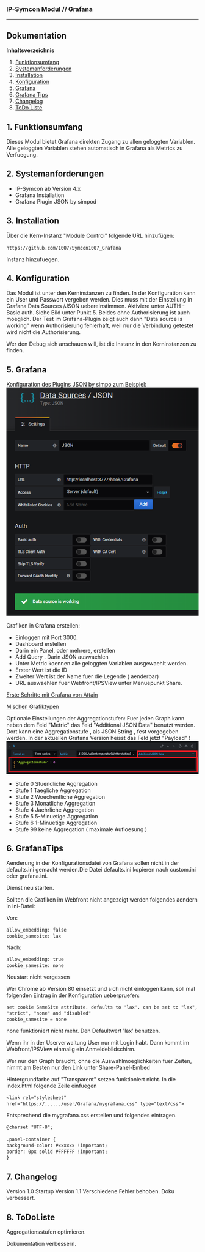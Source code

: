 ### IP-Symcon Modul // Grafana
---
## Dokumentation

**Inhaltsverzeichnis**

1. [Funktionsumfang](#1-funktionsumfang) 
2. [Systemanforderungen](#2-systemanforderungen)
3. [Installation](#3-installation)
4. [Konfiguration](#4-konfiguration)
5. [Grafana](#5-grafana)
6. [Grafana Tips](#6-grafanatips)
7. [Changelog](#7-changelog)
8. [ToDo Liste](#8-todoliste)


## 1. Funktionsumfang
Dieses Modul bietet Grafana direkten Zugang zu allen geloggten Variablen. 
Alle geloggten Variablen stehen automatisch in Grafana als Metrics zu Verfuegung.


## 2. Systemanforderungen
- IP-Symcon ab Version 4.x
- Grafana Installation
- Grafana Plugin JSON by simpod

## 3. Installation
Über die Kern-Instanz "Module Control" folgende URL hinzufügen:

`https://github.com/1007/Symcon1007_Grafana`

Instanz hinzufuegen.

## 4. Konfiguration
Das Modul ist unter den Kerninstanzen zu finden.
In der Konfiguration kann ein User und Passwort vergeben werden.
Dies muss mit der Einstellung in Grafana Data Sources /JSON
uebereinstimmen. Aktiviere unter AUTH - Basic auth.
Siehe Bild unter Punkt 5.
Beides ohne Authorisierung ist auch moeglich.
Der Test im Grafana-Plugin zeigt auch dann
"Data source is working" wenn Authorisierung fehlerhaft, weil
nur die Verbindung getestet wird nicht die Authorisierung.


Wer den Debug sich anschauen will, ist die Instanz in den Kerninstanzen zu finden.

## 5. Grafana
Konfiguration des Plugins JSON by simpo
zum Beispiel:
![Plugin](imgs/DataSources.png?raw=true "Plugin")

Grafiken in Grafana erstellen:

- Einloggen mit Port 3000.
- Dashboard erstellen
- Darin ein Panel, oder mehrere, erstellen
- Add Query . Darin JSON auswaehlen
- Unter Metric koennen alle geloggten Variablen ausgewaehlt werden.
- Erster Wert ist die ID
- Zweiter Wert ist der Name fuer die Legende ( aenderbar)
- URL auswaehlen fuer Webfront/IPSView unter Menuepunkt Share.

[Erste Schritte mit Grafana von Attain](https://github.com/1007/Symcon1007_Grafana/blob/master/imgs/Grafana.pdf)

[Mischen Grafiktypen](https://github.com/1007/Symcon1007_Grafana/blob/master/imgs/Mischen%20von%20Grafiktypen.pdf)

Optionale Einstellungen der Aggregationstufen:
Fuer jeden Graph kann neben dem Feld "Metric" 
das Feld "Additional JSON Data" benutzt werden.
Dort kann eine Aggregationstufe , als JSON String ,
fest vorgegeben werden.
In der aktuellen Grafana Version heisst das Feld jetzt "Payload" !
![Additional JSON Data](imgs/JSON.png?raw=true "Additional JSON Data")

- Stufe 0		Stuendliche Aggregation
- Stufe 1		Taegliche Aggregation
- Stufe 2		Woechentliche Aggregation
- Stufe 3		Monatliche Aggregation
- Stufe 4		Jaehrliche Aggregation
- Stufe 5		5-Minuetige Aggregation
- Stufe 6		1-Minuetige Aggregation
- Stufe 99	keine Aggregation ( maximale Aufloesung )



## 6. GrafanaTips
Aenderung in der Konfigurationsdatei von Grafana sollen nicht in der defaults.ini
gemacht werden.Die Datei defaults.ini kopieren nach custom.ini oder grafana.ini.

Dienst neu starten.

Sollten die Grafiken im Webfront nicht angezeigt werden folgendes aendern in ini-Datei:


Von:

	allow_embedding: false
	cookie_samesite: lax


Nach:

	allow_embedding: true
	cookie_samesite: none


Neustart nicht vergessen

Wer Chrome ab Version 80 einsetzt und sich nicht einloggen kann, soll
mal folgenden Eintrag in der Konfiguration ueberpruefen:

	set cookie SameSite attribute. defaults to 'lax'. can be set to "lax", "strict", "none" and "disabled"
	cookie_samesite = none
none funktioniert nicht mehr. Den Defaultwert 'lax' benutzen.



Wenn ihr in der Userverwaltung User nur mit Login habt.
Dann kommt im Webfront/IPSView einmalig ein Anmeldebildschirm.

Wer nur den Graph braucht, ohne die Auswahlmoeglichkeiten fuer Zeiten,
nimmt am Besten nur den Link unter Share-Panel-Embed

Hintergrundfarbe auf "Transparent" setzen funktioniert nicht.
In die index.html folgende Zeile einfuegen

	<link rel="stylesheet" href="https://....../user/Grafana/mygrafana.css" type="text/css">


Entsprechend die mygrafana.css erstellen und folgendes eintragen.

	@charset "UTF-8";
	
	.panel-container {
	background-color: #xxxxxx !important;
	border: 0px solid #FFFFFF !important;
	}




## 7. Changelog

Version 1.0	Startup
Version 1.1 Verschiedene Fehler behoben. Doku verbessert.

## 8. ToDoListe
Aggregationsstufen optimieren.

Dokumentation verbessern.

